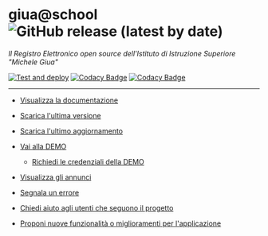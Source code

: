 # giua@school ![GitHub release (latest by date)](https://img.shields.io/github/v/release/iisgiua/giuaschool)

*Il Registro Elettronico open source dell'Istituto di Istruzione Superiore "Michele Giua"*

[![Test and deploy](https://github.com/iisgiua/giuaschool/actions/workflows/test-deploy.yml/badge.svg?branch=master)](https://github.com/iisgiua/giuaschool/actions/workflows/test-deploy.yml)
[![Codacy Badge](https://app.codacy.com/project/badge/Grade/fe9a2c70a8d84667a114fff45e942260)](https://www.codacy.com/gh/iisgiua/giuaschool/dashboard?utm_source=github.com&amp;utm_medium=referral&amp;utm_content=iisgiua/giuaschool&amp;utm_campaign=Badge_Grade)
[![Codacy Badge](https://app.codacy.com/project/badge/Coverage/d1e4b6505b984dc190eb3e89e86868ff)](https://www.codacy.com/gh/iisgiua/giuaschool/dashboard?utm_source=github.com&utm_medium=referral&utm_content=iisgiua/giuaschool&utm_campaign=Badge_Coverage)


---

- [Visualizza la documentazione](https://iisgiua.github.io/giuaschool-docs/)

- [Scarica l'ultima versione](https://iisgiua.github.io/giuaschool-docs/latest-release.html)

- [Scarica l'ultimo aggiornamento](https://iisgiua.github.io/giuaschool-docs/latest-build.html)

- [Vai alla DEMO](https://giuademo.x10.mx/)
  - [Richiedi le credenziali della DEMO](https://giuademo.x10.mx/richiesta-demo/)

- [Visualizza gli annunci](https://github.com/iisgiua/giuaschool/discussions/categories/annunci)

- [Segnala un errore](https://github.com/iisgiua/giuaschool/issues/new?assignees=&labels=Errore&template=bug-report.md&title=)

- [Chiedi aiuto agli utenti che seguono il progetto](https://github.com/iisgiua/giuaschool/discussions/new?category=richieste-di-aiuto)

- [Proponi nuove funzionalità o miglioramenti per l'applicazione](https://github.com/iisgiua/giuaschool/discussions/new?category=idee-e-proposte)
